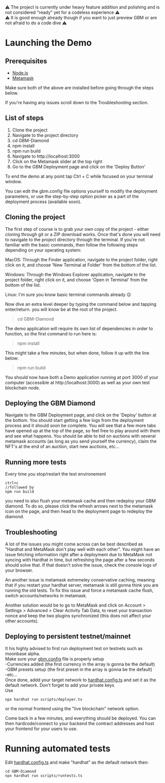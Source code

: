⚠️ The project is currently under heavy feature addition and polishing and is not considered "ready" yet for a codeless experience ⚠️                     
⚠️ It is good enough already though if you want to just preview GBM or are not afraid to do a code dive ⚠️                           
                                                     
# Launching the Demo

## Prerequisites

- [Node.js](https://nodejs.org/en/download) 
- [Metamask](https://metamask.io/download/)

Make sure both of the above are installed before going through the steps below.

If you're having any issues scroll down to the Troubleshooting section.

## List of steps

1) Clone the project
2) Navigate to the project directory
3) cd GBM-Diamond
4) npm install
5) npm run build
6) Navigate to http://localhost:3000
7) Click on the Metamask slider at the top right
8) Go to the GBM Deployment page and click on the 'Deploy Button'

To end the demo at any point tap Ctrl + C while focused on your terminal window.

You can edit the gbm.config file options yourself to modify the deployment parameters, or use the step-by-step option picker as a part of the deployment process (available soon).

## Cloning the project

The first step of course is to grab your own copy of the project - either cloning through git or a ZIP download works. Once that's done you will need to navigate to the project directory through the terminal. If you're not familiar with the basic commands, then follow the following steps depending on your operating system: 

MacOS: Through the Finder application, navigate to the project folder, right click on it, and choose 'New Terminal at Folder' from the bottom of the list.

Windows: Through the Windows Explorer application, navigate to the project folder, right click on it, and choose 'Open in Terminal' from the bottom of the list.

Linux: I'm sure you know basic terminal commands already 😉

Now dive an extra level deeper by typing the command below and tapping enter/return. you will know be at the root of the project. 

> cd GBM-Diamond  

The demo application will require its own list of dependencies in order to function, so the first command to run here is:

> npm install

This might take a few minutes, but when done, follow it up with the line below:

> npm run build

You should now have both a Demo application running at port 3000 of your computer (accessible at http://localhost:3000) as well as your own test blockchain node. 


## Deploying the GBM Diamond

Navigate to the GBM Deployment page, and click on the 'Deploy' button at the bottom. You should start getting a few logs from the deployment process and it should soon be complete. You will see that a few more tabs have opened up at the top of the page, so feel free to play around with them and see what happens.
You should be able to bid on auctions with several metamask accounts (as long as you send yourself the currency), claim the NFT's at the end of an auction, start new auctions, etc...           


## Running more tests

Every time you stop/restart the test environement 
```    
ctrl+c 
//followed by 
npm run build
```    
you need to also flush your metamask cache and then redeploy your GBM diamond. To do so, please click the refresh arrows next to the metamask icon on the page, and then head to the deployment page to redeploy the diamond.      


## Troubleshooting
 
A lot of the issues you might come across can be best described as "Hardhat and MetaMask don't play well with each other". You might have an issue fetching information right after a deployment due to MetaMask not syncing with Hardhat in time, but refreshing the page after a few seconds should solve that. If that doesn't solve the issue, check the console logs of your browser.

An another issue is metamask extremeley conservative caching, meaning that if you restart your hardhat server, metamask is still gonna think you are running the old tests. To fix this issue and force a metamask cache flush, switch accounts/networks in metamask.

Another solution would be to go to MetaMask and click on Account > Settings > Advanced > Clear Activity Tab Data, to reset your transaction nonce and keep the two plugins synchronized (this does not affect your other accounts).


## Deploying to persistent testnet/mainnet      
        
It his highly advised to first run deployment test on testnets such as moonbase alpha.           
Make sure your [gbm.config](gbm.config) file is properly setup                              
-Currencies added (the first currency in the array is gonna be the default)          
-GBM presets setup (the first preset in the array is gonna be the default)             
-etc...              
Once done, addd your target network to [hardhat.config.ts](hardhat.config.ts) and set it as the default network. Don't forget to add your private keys        
Use 
```    
npx hardhat run scripts/deployer.ts   
```    
or the normal frontend using the "live blockchain" network option.

Come back in a few minutes, and everything should be deployed.
You can then hardcode/connect to your backend the contract addresses and host your frontend for your users to use.
            
# Running automated tests 

Edit [hardhat.config.ts](hardhat.config.ts) and make "hardhat" as the default network then:

```          
cd GBM-Diamond        
npx hardhat run scripts/runtests.ts    
```              
